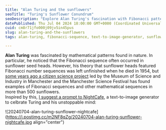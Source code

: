 ```yaml
---
title: "Alan Turing and the sunflowers"
seoTitle: "Turing's Sunflower Conundrum"
seoDescription: "Explore Alan Turing's fascination with Fibonacci patterns in sunflowers and the citizen science project that confirmed his insights"
datePublished: Thu Jul 04 2024 18:00:00 GMT+0000 (Coordinated Universal Time)
cuid: cm8r71jfo000j09jv5in45pus
slug: alan-turing-and-the-sunflowers
tags: alan-turing, fibonacci-sequence, text-to-image-generator, sunflowers, citizen-science

---
```


**Alan Turing** was fascinated by mathematical patterns found in nature. In particular, he noticed that the Fibonacci sequence often occurred in sunflower seed heads. However, his theory that sunflower heads featured Fibonacci number sequences was left unfinished when he died in 1954, but [some years ago a citizen science project](http://docmadhattan.fieldofscience.com/2013/08/turing-fibonacci-and-sunflowers.html) led by the Museum of Science and Industry in Manchester and the Manchester Science Festival has found examples of Fibonacci sequences and other mathematical sequences in more than 500 sunflowers.  
Inspired by this, [I suggest a prompt to NightCafe](https://creator.nightcafe.studio/creation/zbYv4Rl2NOWdnN8lxdiB?ru=ulaulaman), a text-to-image generator to celbrate Turing and his unstoppable mind:

![20240704-alan-turing-sunflower-nightcafe](https://i.postimg.cc/m2NF8qZg/20240704-alan-turing-sunflower-nightcafe.jpg align="center")